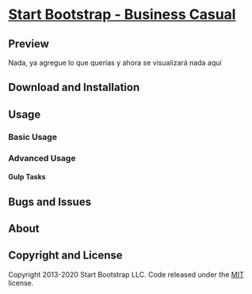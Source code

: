 # [Start Bootstrap - Business Casual](https://startbootstrap.com/themes/business-casual/)

## Preview


Nada, ya agregue lo que querias y ahora se visualizará nada aquí
## Download and Installation


## Usage

### Basic Usage


### Advanced Usage



#### Gulp Tasks


## Bugs and Issues



## About


## Copyright and License

Copyright 2013-2020 Start Bootstrap LLC. Code released under the [MIT](https://github.com/StartBootstrap/startbootstrap-business-casual/blob/gh-pages/LICENSE) license.
